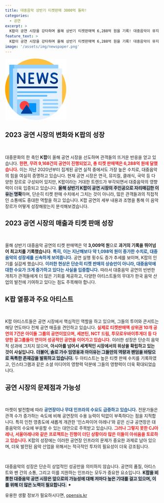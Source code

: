 ```yaml
---
title: 대중음악 상반기 티켓판매 3000억 돌파!
categories:
  - 공연
excerpt: >
  K팝이 공연 시장을 강타하며 올해 상반기 티켓판매액 6,288억 원을 기록! 대중음악이 뮤지컬을 제치고 1위에 오른 이 현상은 아이돌 콘서트의 힘 덕분. 임영웅, 아이유의 활약이 더욱 주목받는 가운데, 급증하는 관객 수에 비해 부족한 공연장 수가 아쉬움을 남긴다.
feature_text: >
  K팝이 공연 시장을 강타하며 올해 상반기 티켓판매액 6,288억 원을 기록! 대중음악이 뮤지컬을 제치고 1위에 오른 이 현상은 아이돌 콘서트의 힘 덕분. 임영웅, 아이유의 활약이 더욱 주목받는 가운데, 급증하는 관객 수에 비해 부족한 공연장 수가 아쉬움을 남긴다.
image: '/assets/img/newspaper.png'
---
```


<p><img src="/assets/img/newspaper.png" alt="kimp 속보" /></p>

<h2 data-ke-size="size26">2023 공연 시장의 변화와 K팝의 성장</h2>

<p data-ke-size="size16">&nbsp;</p>

<p>대중문화의 한 축인 <strong>K팝</strong>이 올해 공연 시장을 선도하며 관객들의 뜨거운 반응을 얻고 있습니다. <b><span style="color: #ee2323;">한편, 무려 9,168건의 공연이 진행되었고, 총 티켓 판매액은 6,288억 원에 달했습니다.</span></b> 이는 지난 2020년부터 집계된 공연 실적 중에서도 가장 높은 수치로, 대중음악의 힘을 여실히 증명하고 있습니다. 현재 공연 시장은 연극, 뮤지컬, 클래식, 국악 등 다양한 장르로 구성되어 있지만, K팝이라는 거대한 트렌드가 부각되면서 대중음악의 영향력이 더욱 입증되고 있습니다. <b><span style="background-color: #21538527;">올해 상반기 K팝이 공연 시장의 주인공으로 자리매김한 이유는 명확</span></b>하며, 단순히 티켓 판매 수치에서 그치는 것이 아니라, 많은 관객들과의 직접적인 소통에도 중대한 역할을 하고 있습니다. K팝 공연의 세부 내용과 조명을 통해 이 음악 장르가 어떻게 성장해왔는지 분석해보겠습니다.</p>

<h2 data-ke-size="size26">2023 공연 시장의 매출과 티켓 판매 성장</h2>

<p data-ke-size="size16">&nbsp;</p>

<p>올해 상반기 대중음악 공연의 티켓 판매액은 약 <strong>3,009억 원</strong>으로 <strong>과거의 기록을 뛰어넘어 최고치를 기록했습니다</strong>. <b><span style="color: #1a5490;">특히, 이는 지난해보다 약 1,098억 원이 증가한 수치로, 대중음악의 성장세를 신속하게 보여줍니다.</span></b> 공연 실행 횟수도 증가 추세를 보이며, K팝의 인기를 실감케 했습니다. <b><span style="color: #1a5490;">이러한 현상은 단순히 티켓 판매의 상승만이 아니라, 대중음악에 대한 수요가 크게 증가하고 있다는 사실을 입증합니다.</span></b> 따라서 대중음악 공연의 빈번한 개최가 관객들에게 더 많은 기회를 제공하고, 다양한 아티스트들의 무대가 한국 음악 산업의 발전에 기여하고 있다는 점도 주목해야 합니다.</p>

<h2 data-ke-size="size26">K팝 열풍과 주요 아티스트</h2>

<p data-ke-size="size16">&nbsp;</p>

<p>K팝 아티스트들은 공연 시장에서 핵심적인 역할을 하고 있으며, 그들의 투어와 콘서트는 해당 연도마다 전체 공연 매출을 견인하고 있습니다. <b><span style="color: #ee2323;">실제로 티켓판매액 상위권 10개 공연의 7건은 아이돌 그룹의 공연이었으며, 세븐틴, NCT 드림, 투모로우바이투게더 등 다양한 걸그룹들이 연이어 성공적인 공연을 이어가고 있습니다.</span></b> 이러한 성장은 단순히 음악적 성과에 그치지 않으며, <strong>아시아를 넘어서 세계적인 시장에서의 위상을 확립하고 있는 것이 사실입니다.</strong> <b><span style="background-color: #21538527;">더불어, 솔로 가수 임영웅과 아이유는 그들만의 역량과 팬덤을 바탕으로 독특한 존재감을 발휘하고 있습니다.</span></b> 두 아티스트는 높은 티켓 판매 수치를 기록하였고, 인스타그램과 같은 소셜 미디어의 영향력 덕분에 그들의 영향력이 더욱 확대되었습니다.</p>

<h2 data-ke-size="size26">공연 시장의 문제점과 가능성</h2>

<p data-ke-size="size16">&nbsp;</p>

<p>마켓이 발전함에 따라 <b><span style="color: #1a5490;">공연장이나 무대 인프라의 수요도 급증하고 있습니다.</span></b> 전문가들은 관객 수가 증가하는 속도에 비해 공연장의 수용 능력이 턱없이 부족하다는 점을 지적합니다. 특히 인천 영종도에 새롭게 개관한 '인스파이어 아레나'와 같은 신규 공연장은 대중음악의 수요에 부응할 수 있는 대안으로 주목받고 있습니다. <b><span style="color: #ee2323;">그러나 그렇지 못한 CJ아레나, 서울아레나와 같은 프로젝트는 진행이 더딘 상황이라 많은 이들이 아쉬움을 토로하고 있습니다.</span></b> K팝의 성장에는 이러한 공연장 인프라의 문제가 중요한 과제로 남아 있으며, 더욱 발전된 음악 산업을 위해서는 적극적인 투자의 필요성이 더욱 강조됩니다.</p>

<p data-ke-size="size16">&nbsp;</p>

<p>대중음악의 성장은 단순히 상업적인 성공만을 의미하지 않습니다. 공연의 품질, 아티스트와 팬 간의 소통, 그리고 이를 지원하는 인프라는 모두가 중요한 요소입니다. <b><span style="background-color: #21538527;">K팝을 비롯한 대중음악 공연 시장은 앞으로의 가능성에 대해 저마다 높은 기대를 걸고 있으며, 이를 위해 더 많은 노력이 필요합니다.</span></b> ✦</p>
유용한 생활 정보가 필요하시다면, <a href="https://opensis.kr" rel="dofollow">opensis.kr</a>


